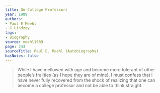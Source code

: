 ```yaml
---
title: On College Professors
year: 1989
authors:
- Paul E Meehl
- G Lindzey
tags:
- Biography
source: meehl1989
page: 343
sourceTitle: Paul E. Meehl (Autobiography)
hasNotes: false
---
```


> While I have mellowed with age and become more tolerant of other people’s frailties (as I hope they are of mine),
>   I must confess that I have never fully recovered from the shock of realizing that
>   one can become a college professor and not be able to think straight.
